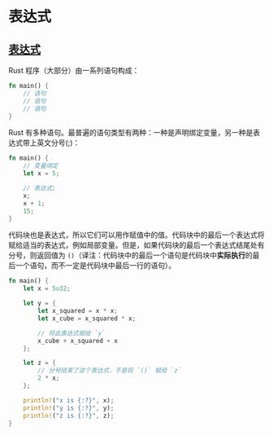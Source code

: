 # 表达式

## [表达式](https://rustwiki.org/zh-CN/rust-by-example/expression.html#%E8%A1%A8%E8%BE%BE%E5%BC%8F) <a href="#biao-da-shi" id="biao-da-shi"></a>

Rust 程序（大部分）由一系列语句构成：

```rust
fn main() {
    // 语句
    // 语句
    // 语句
}

```

Rust 有多种语句。最普遍的语句类型有两种：一种是声明绑定变量，另一种是表达式带上英文分号(;)：

```rust
fn main() {
    // 变量绑定
    let x = 5;

    // 表达式;
    x;
    x + 1;
    15;
}

```

代码块也是表达式，所以它们可以用作赋值中的值。代码块中的最后一个表达式将赋给适当的表达式，例如局部变量。但是，如果代码块的最后一个表达式结尾处有分号，则返回值为 `()`（译注：代码块中的最后一个语句是代码块中**实际执行**的最后一个语句，而不一定是代码块中最后一行的语句）。

```rust
fn main() {
    let x = 5u32;

    let y = {
        let x_squared = x * x;
        let x_cube = x_squared * x;

        // 将此表达式赋给 `y`
        x_cube + x_squared + x
    };

    let z = {
        // 分号结束了这个表达式，于是将 `()` 赋给 `z`
        2 * x;
    };

    println!("x is {:?}", x);
    println!("y is {:?}", y);
    println!("z is {:?}", z);
}
```
